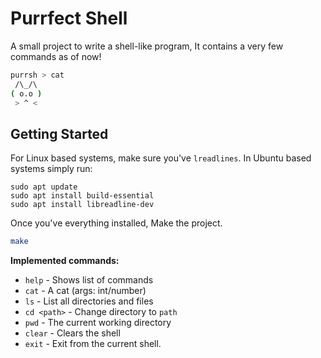 # Purrfect Shell

A small project to write a shell-like program, It contains a very few commands as of now! 
```sh
purrsh > cat
 /\_/\  
( o.o )
 > ^ <
```

## Getting Started

For Linux based systems, make sure you've `lreadlines`. In Ubuntu based systems simply run:

```
sudo apt update
sudo apt install build-essential
sudo apt install libreadline-dev
```

Once you've everything installed, Make the project.

```sh
make
```

**Implemented commands:**

* `help` - Shows list of commands
* `cat` - A cat (args: int/number)
* `ls` - List all directories and files
* `cd <path>` - Change directory to `path`
* `pwd` - The current working directory
* `clear` - Clears the shell
* `exit` - Exit from the current shell.


